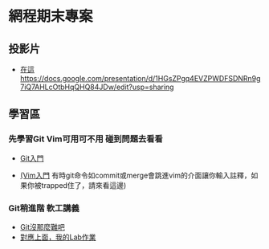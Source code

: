 # 網程期末專案

## 投影片
* [在這https://docs.google.com/presentation/d/1HGsZPgq4EVZPWDFSDNRn9g7iQ7AHLcOtbHqQHQ84JDw/edit?usp=sharing](https://docs.google.com/presentation/d/1HGsZPgq4EVZPWDFSDNRn9g7iQ7AHLcOtbHqQHQ84JDw/edit?usp=sharing)

## 學習區
### 先學習Git Vim可用可不用 碰到問題去看看
* [Git入門](https://backlog.com/git-tutorial/tw/)

* [(Vim入門](https://gitbook.tw/chapters/command-line/vim-introduction.html) 有時git命令如commit或merge會跳進vim的介面讓你輸入註釋，如果你被trapped住了，請來看這邊)

### Git稍進階 軟工講義
* [Git沒那麼難吧](https://slides.com/jimting/git/#/)
* [對應上面，我的Lab作業](https://github.com/zxcj04/gitTest)

